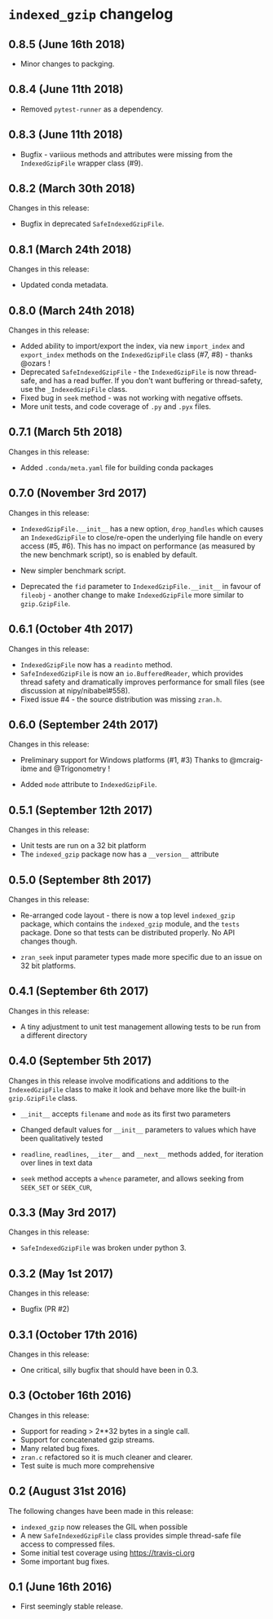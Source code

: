 # `indexed_gzip` changelog


## 0.8.5 (June 16th 2018)

* Minor changes to packging.


## 0.8.4 (June 11th 2018)

* Removed `pytest-runner` as a dependency.


## 0.8.3 (June 11th 2018)

* Bugfix - variious methods and attributes were missing from the
  `IndexedGzipFile` wrapper class (#9).


## 0.8.2 (March 30th 2018)

Changes in this release:

* Bugfix in deprecated `SafeIndexedGzipFile`.


## 0.8.1 (March 24th 2018)

Changes in this release:

* Updated conda metadata.


## 0.8.0 (March 24th 2018)

Changes in this release:

* Added ability to import/export the index, via new `import_index` and
  `export_index` methods on the `IndexedGzipFile` class (#7, #8) - thanks
  @ozars !
* Deprecated `SafeIndexedGzipFile` - the `IndexedGzipFile` is now
  thread-safe, and has a read buffer. If you don't want buffering
  or thread-safety, use the `_IndexedGzipFile` class.
* Fixed bug in `seek` method - was not working with negative offsets.
* More unit tests, and code coverage of `.py` and `.pyx` files.


## 0.7.1 (March 5th 2018)

Changes in this release:

* Added `.conda/meta.yaml` file for building conda packages


## 0.7.0 (November 3rd 2017)

Changes in this release:

* `IndexedGzipFile.__init__` has a new option, `drop_handles` which causes an
  `IndexedGzipFile` to close/re-open the underlying file handle on every
  access (#5, #6). This has no impact on performance (as measured by the new
  benchmark script), so is enabled by default.

* New simpler benchmark script.

* Deprecated the `fid` parameter to `IndexedGzipFile.__init__` in favour of
  `fileobj` - another change to make `IndexedGzipFile` more similar to
  `gzip.GzipFile`.


## 0.6.1 (October 4th 2017)

Changes in this release:

* `IndexedGzipFile` now has a `readinto` method.
* `SafeIndexedGzipFile` is now an `io.BufferedReader`, which provides thread
  safety and dramatically improves performance for small files (see discussion
  at nipy/nibabel#558).
* Fixed issue #4 - the source distribution was missing `zran.h`.


## 0.6.0 (September 24th 2017)

Changes in this release:

* Preliminary support for Windows platforms (#1, #3) Thanks to @mcraig-ibme
  and @Trigonometry !

* Added `mode` attribute to `IndexedGzipFile`.


## 0.5.1 (September 12th 2017)

Changes in this release:

* Unit tests are run on a 32 bit platform
* The `indexed_gzip` package now has a `__version__` attribute


## 0.5.0 (September 8th 2017)

Changes in this release:

* Re-arranged code layout - there is now a top level `indexed_gzip` package,
  which contains the `indexed_gzip` module, and the `tests` package. Done so
  that tests can be distributed properly. No API changes though.

* `zran_seek` input parameter types made more specific due to an issue on 32 bit
  platforms.


## 0.4.1 (September 6th 2017)

Changes in this release:

* A tiny adjustment to unit test management allowing tests to be run from a
  different directory


## 0.4.0 (September 5th 2017)

Changes in this release involve modifications and additions to the
`IndexedGzipFile` class to make it look and behave more like the built-in
`gzip.GzipFile` class.

* `__init__` accepts `filename` and `mode` as its first two parameters

* Changed default values for `__init__` parameters to values which have been
  qualitatively tested

* `readline`, `readlines`, `__iter__` and `__next__` methods added, for
  iteration over lines in text data

* `seek` method accepts a `whence` parameter, and allows seeking from
  `SEEK_SET` or `SEEK_CUR`,


## 0.3.3 (May 3rd 2017)

Changes in this release:

* `SafeIndexedGzipFile` was broken under python 3.


## 0.3.2 (May 1st 2017)

Changes in this release:

* Bugfix (PR #2)


## 0.3.1 (October 17th 2016)

Changes in this release:

* One critical, silly bugfix that should have been in 0.3.


## 0.3 (October 16th 2016)

Changes in this release:

* Support for reading > 2**32 bytes in a single call.
* Support for concatenated gzip streams.
* Many related bug fixes.
* `zran.c` refactored so it is much cleaner and clearer.
* Test suite is much more comprehensive


## 0.2 (August 31st 2016)

The following changes have been made in this release:

* `indexed_gzip` now releases the GIL when possible
* A new `SafeIndexedGzipFile` class provides simple thread-safe file access to
  compressed files.
* Some initial test coverage using https://travis-ci.org
* Some important bug fixes.


## 0.1 (June 16th 2016)

* First seemingly stable release.
